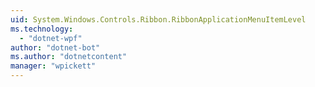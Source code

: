 ```yaml
---
uid: System.Windows.Controls.Ribbon.RibbonApplicationMenuItemLevel
ms.technology: 
  - "dotnet-wpf"
author: "dotnet-bot"
ms.author: "dotnetcontent"
manager: "wpickett"
---
```

